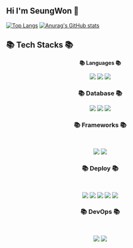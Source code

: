 ## Hi I'm SeungWon 👋
[![Top Langs](https://github-readme-stats.vercel.app/api/top-langs/?username=jangseungwon08)](https://github.com/anuraghazra/github-readme-stats)
[![Anurag's GitHub stats](https://github-readme-stats.vercel.app/api?username=jangseungwon08)](https://github.com/anuraghazra/github-readme-stats)
<h2>📚 Tech Stacks 📚</h1>

<p align="center"><b>📚 Languages 📚</b></p>
<p align="center">
<img src="https://img.shields.io/badge/java-007396?style=for-the-badge&logo=java&logoColor=white">
<img src="https://img.shields.io/badge/python-3776AB?style=for-the-badge&logo=python&logoColor=white">
<img src="https://img.shields.io/badge/javascript-F7DF1E?style=for-the-badge&logo=javascript&logoColor=black">
</p>

<h3 align="center"><b>📚 Database 📚</b></h3>
<p align="center">
<img src="https://img.shields.io/badge/MySQL-4479A1?style=for-the-badge&logo=MySQL&logoColor=white">
<img src="https://img.shields.io/badge/mariaDB-003545?style=for-the-badge&logo=mariaDB&logoColor=white">
<img src="https://img.shields.io/badge/postgresql-4169E1?style=flat-square&logo=postgresql&logoColor=white"/>
</p>


<h3 align="center"><b>📚 Frameworks 📚</b></h3>
</br>
<p align="center">
<img src="https://img.shields.io/badge/react-61DAFB?style=for-the-badge&logo=react&logoColor=black">
<img src="https://img.shields.io/badge/springboot-6DB33F?style=for-the-badge&logo=springboot&logoColor=white">
</p>

<h3 align="center"><b>📚 Deploy 📚</b></h3>
</br>
<p align="center">
<img src="https://img.shields.io/badge/amazonaws-232F3E?style=for-the-badge&logo=amazonaws&logoColor=white">
<img src="https://img.shields.io/badge/linux-FCC624?style=for-the-badge&logo=linux&logoColor=black">
<img src="https://img.shields.io/badge/docker-%230db7ed.svg?style=for-the-badge&logo=docker&logoColor=white"> 
<img src="https://img.shields.io/badge/Amazon%20EC2-FF9900?style=for-the-badge&logo=Amazon%20EC2&logoColor=white">
<img src="https://img.shields.io/badge/Amazon%20S3-569A31?style=for-the-badge&logo=Amazon%20S3&logoColor=white">
</p>

<h3 align="center"><b>📚 DevOps 📚</b></h3>
</br>
<p align="center">
  <img src="https://img.shields.io/badge/github-181717?style=for-the-badge&logo=github&logoColor=white">
  <img src="https://img.shields.io/badge/git-F05032?style=for-the-badge&logo=git&logoColor=white">
  
  
</p>


<!--
**jangseungwon08/jangseungwon08** is a ✨ _special_ ✨ repository because its `README.md` (this file) appears on your GitHub profile.

Here are some ideas to get you started:

- 🔭 I’m currently working on ...
- 🌱 I’m currently learning ...
- 👯 I’m looking to collaborate on ...
- 🤔 I’m looking for help with ...
- 💬 Ask me about ...
- 📫 How to reach me: ...
- 😄 Pronouns: ...
- ⚡ Fun fact: ...
-->

